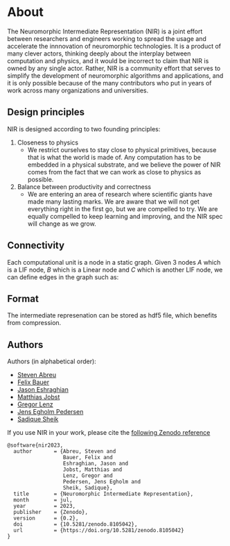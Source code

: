 # About

The Neuromorphic Intermediate Representation (NIR) is a joint effort between researchers and engineers working to spread the usage and accelerate the innnovation of neuromorphic technologies.
It is a product of many clever actors, thinking deeply about the interplay between computation and physics, and it would be incorrect to claim that NIR is owned by any single actor.
Rather, NIR is a community effort that serves to simplify the development of neuromorphic algorithms and applications, and it is only possible because of the many contributors who put in years of work across many organizations and universities.

## Design principles
NIR is designed according to two founding principles:

1. Closeness to physics
    * We restrict ourselves to stay close to physical primitives, because that is what the world is made of. Any computation has to be embedded in a physical substrate, and we believe the power of NIR comes from the fact that we can work as close to physics as possible.
2. Balance between productivity and correctness
    * We are entering an area of research where scientific giants have made many lasting marks. We are aware that we will not get everything right in the first go, but we are compelled to try. We are equally compelled to keep learning and improving, and the NIR spec will change as we grow.

## Connectivity 
Each computational unit is a node in a static graph.
Given 3 nodes $A$ which is a LIF node, $B$ which is a Linear node and $C$ which is another LIF node, we can define edges in the graph such as:

## Format
The intermediate represenation can be stored as hdf5 file, which benefits from compression. 


## Authors
Authors (in alphabetical order):
* [Steven Abreu](https://github.com/stevenabreu7)
* [Felix Bauer](https://github.com/bauerfe)
* [Jason Eshraghian](https://github.com/jeshraghian)
* [Matthias Jobst](https://github.com/matjobst)
* [Gregor Lenz](https://github.com/biphasic)
* [Jens Egholm Pedersen](https://github.com/jegp)
* [Sadique Sheik](https://github.com/sheiksadique)

If you use NIR in your work, please cite the [following Zenodo reference](https://zenodo.org/record/8105042)

```
@software{nir2023,
  author       = {Abreu, Steven and
                  Bauer, Felix and
                  Eshraghian, Jason and
                  Jobst, Matthias and
                  Lenz, Gregor and
                  Pedersen, Jens Egholm and
                  Sheik, Sadique},
  title        = {Neuromorphic Intermediate Representation},
  month        = jul,
  year         = 2023,
  publisher    = {Zenodo},
  version      = {0.2},
  doi          = {10.5281/zenodo.8105042},
  url          = {https://doi.org/10.5281/zenodo.8105042}
}
```
